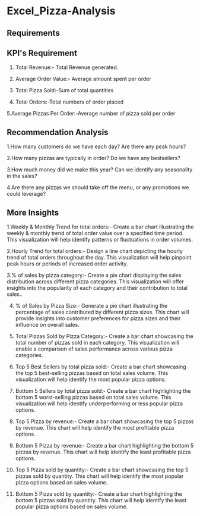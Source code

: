 # Excel_Pizza-Analysis
## Requirements

## KPI's Requirement

1. Total Revenue:- Total Revenue generated.

2. Average Order Value:- Average amount spent per order

3. Total Pizza Sold:-Sum of total quantities

4. Total Orders:-Total numbers of order placed

5.Average Pizzas Per Order:-Average number of pizza sold per order

## Recommendation Analysis

1.How many customers do we have each day? Are there any peak hours?

2.How many pizzas are typically in order? Do we have any bestsellers?

3.How much money did we make this year? Can we identify any seasonality in the sales?

4.Are there any pizzas we should take off the menu, or any promotions we could leverage?

## More Insights

1.Weekly & Monthly Trend for total orders:- Create a bar chart illustrating the weekly & monthly trend of total order value 
over a specified time period. This visualization will help identify patterns or fluctuations in order volumes.

2.Hourly Trend for total orders:- Design a line chart depicting the hourly trend
of total orders throughout the day. This visualization will help pinpoint peak hours or periods of increased order activity.

3.% of sales by pizza category:- Create a pie chart displaying the sales distribution across different pizza categories. This visualization will offer
insights into the popularity of each category and their contribution to total sales..

4. % of Sales by Pizza Size:- Generate a pie chart illustrating the percentage of sales contributed by different pizza sizes. 
This chart will provide insights into customer preferences for pizza sizes and their influence on overall sales.

5. Total Pizzas Sold by Pizza Category:- Create a bar chart showcasing the total number of pizzas sold in each category. 
This visualization will enable a comparison of sales performance across various pizza categories. 

6. Top 5 Best Sellers by total pizza sold:- Create a bar chart showcasing the top 5 best-selling pizzas based on total sales volume. 
This visualization will help identify the most popular pizza options.

7. Bottom 5 Sellers by total pizza sold:- Create a bar chart highlighting the bottom 5 worst-selling pizzas based on total sales volume. 
This visualization will help identify underperforming or less popular pizza options.

8. Top 5 Pizza by revenue:- Create a bar chart showcasing the top 5 pizzas by revenue. This chart will help identify the most profitable pizza options.


9. Bottom 5 Pizza by revenue:- Create a bar chart highlighting the bottom 5 pizzas by revenue. This chart will help identify the least profitable pizza options.

10. Top 5 Pizza sold by quantity:- Create a bar chart showcasing the top 5 pizzas sold by quantity. This chart
will help identify the most popular pizza options based on sales volume.

11. Bottom 5 Pizza sold by quantity:- Create a bar chart highlighting the bottom 5 pizzas sold by quantity. This
chart will help identify the least popular pizza options based on sales volume.
